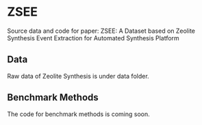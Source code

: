 # ZSEE
Source data and code for paper: ZSEE: A Dataset based on Zeolite Synthesis Event Extraction for Automated Synthesis Platform
## Data
Raw data of Zeolite Synthesis is under data folder.
## Benchmark Methods
The code for benchmark methods is coming soon.
